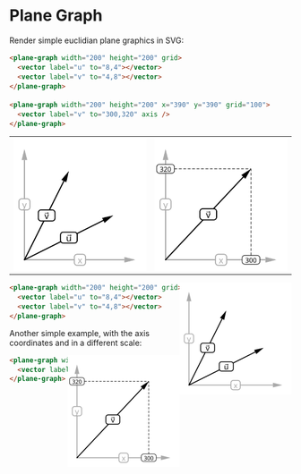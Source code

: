 # Plane Graph

Render simple euclidian plane graphics in SVG:

```html
<plane-graph width="200" height="200" grid>
  <vector label="u" to="8,4"></vector>
  <vector label="v" to="4,8"></vector>
</plane-graph>

<plane-graph width="200" height="200" x="390" y="390" grid="100">
  <vector label="v" to="300,320" axis />
</plane-graph>
```

<table>
  <tr>
    <td>
      <img src="./examples/simple.svg" />
    </td>
    <td>
      <img src="./examples/scale.svg" />
    </td>
  </tr>
</table>

<img align="right" height="200px" src="./examples/simple.svg" />

```html
<plane-graph width="200" height="200" grid>
  <vector label="u" to="8,4"></vector>
  <vector label="v" to="4,8"></vector>
</plane-graph>
```

Another simple example, with the axis coordinates and in a different scale:

<img align="right" height="200px" src="./examples/scale.svg" />

```html
<plane-graph width="200" height="200" x="390" y="390" grid="100">
  <vector label="v" to="300,320" axis />
</plane-graph>
```
